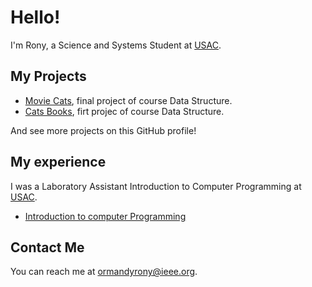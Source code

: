 # Hello!

I'm Rony, a Science and Systems Student at [USAC](https://www.usac.edu.gt/).

## My Projects

* [Movie Cats](https://ormandyrony.github.io/-EDD_junio-Proyecto2_201807328/), final project of course Data Structure.
* [Cats Books](http://tenacity.brianyu.me/), firt projec of course Data Structure.

And see more projects on this GitHub profile!

## My experience
I was a Laboratory Assistant Introduction to Computer Programming at [USAC](https://www.usac.edu.gt/).

* [Introduction to computer Programming](https://ipc21.notion.site/ipc21/Semana-0-78a0db63080548e8bb554566185d190b)

## Contact Me

You can reach me at <ormandyrony@ieee.org>.